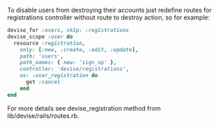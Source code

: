 To disable users from destroying their accounts just redefine routes for registrations controller without route to destroy action, so for example:

``` ruby
devise_for :users, skip: :registrations
devise_scope :user do
  resource :registration,
    only: [:new, :create, :edit, :update],
    path: 'users',
    path_names: { new: 'sign_up' },
    controller: 'devise/registrations',
    as: :user_registration do
      get :cancel
    end
end
```

For more details see devise_registration method from lib/devise/rails/routes.rb.
